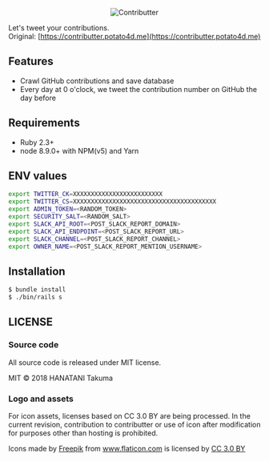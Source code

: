 <p align="center">
  <img src="https://user-images.githubusercontent.com/6993514/35467986-8ff4c902-0359-11e8-98ac-04b28f99a408.png" alt="Contributter">
</p>


Let's tweet your contributions.  
Original: [https://contributter.potato4d.me](https://contributter.potato4d.me)

## Features

- Crawl GitHub contributions and save database
- Every day at 0 o'clock, we tweet the contribution number on GitHub the day before

## Requirements

- Ruby 2.3+
- node 8.9.0+ with NPM(v5) and Yarn

## ENV values

```bash
export TWITTER_CK=XXXXXXXXXXXXXXXXXXXXXXXXX
export TWITTER_CS=XXXXXXXXXXXXXXXXXXXXXXXXXXXXXXXXXXXXXXXX
export ADMIN_TOKEN=<RANDOM_TOKEN>
export SECURITY_SALT=<RANDOM_SALT>
export SLACK_API_ROOT=<POST_SLACK_REPORT_DOMAIN>
export SLACK_API_ENDPOINT=<POST_SLACK_REPORT_URL>
export SLACK_CHANNEL=<POST_SLACK_REPORT_CHANNEL>
export OWNER_NAME=<POST_SLACK_REPORT_MENTION_USERNAME>
```

## Installation

```bash
$ bundle install
$ ./bin/rails s
```

## LICENSE

### Source code

All source code is released under MIT license.

MIT &copy; 2018 HANATANI Takuma

### Logo and assets

For icon assets, licenses based on CC 3.0 BY are being processed.
In the current revision, contribution to contributter or use of icon after modification for purposes other than hosting is prohibited.

<div>Icons made by <a href="http://www.freepik.com" title="Freepik">Freepik</a> from <a href="https://www.flaticon.com/" title="Flaticon">www.flaticon.com</a> is licensed by <a href="http://creativecommons.org/licenses/by/3.0/" title="Creative Commons BY 3.0" target="_blank">CC 3.0 BY</a></div>
